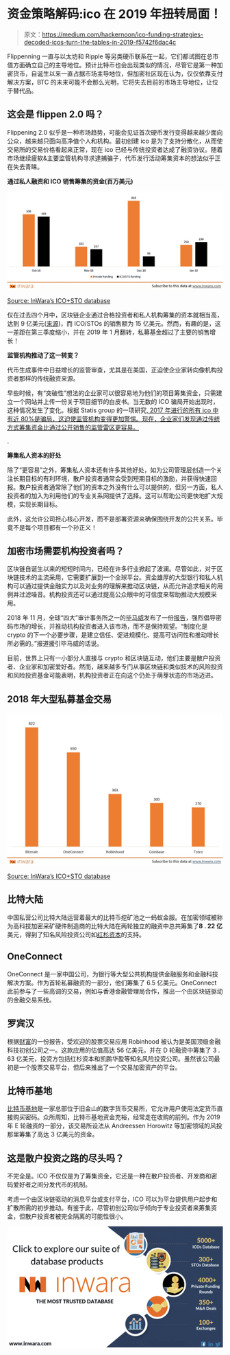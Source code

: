 # 资金策略解码:ico 在 2019 年扭转局面！

> 原文：<https://medium.com/hackernoon/ico-funding-strategies-decoded-icos-turn-the-tables-in-2019-f5742f6dac4c>

Flippenning 一直与以太坊和 Ripple 等另类硬币联系在一起，它们都试图在总市值方面确立自己的主导地位。预计比特币也会出现类似的情况，尽管它是第一种加密货币，自诞生以来一直占据市场主导地位，但加密社区现在认为，仅仅依靠支付解决方案，BTC 的未来可能不会那么光明，它将失去目前的市场主导地位，让位于替代品。

## **这会是 flippen 2.0 吗？**

Flippening 2.0 似乎是一种市场趋势，可能会见证首次硬币发行变得越来越少面向公众，越来越只面向高净值个人和机构。最初创建 ico 是为了支持分散化，从而使交易所的交易价格看起来正常，现在 ico 已经与传统投资者达成了融资协议。随着市场继续疲软&主要监管机构寻求逮捕骗子，代币发行活动筹集资本的想法似乎正在失去青睐。

**通过私人融资和 ICO 销售筹集的资金(百万美元)**

![](img/dfafa66cbcee51f18725c5fe2864e3cc.png)

[Source: InWara’s ICO+STO database](https://www.inwara.com?utm_source=fliphacker&utm_medium=fliphacker&utm_campaign=fliphacker)

仅在过去四个月中，区块链企业通过合格投资者和私人机构筹集的资本就相当高，达到 9 亿美元([来源](https://www.inwara.com/report/monthly-report-january-2019))，而 ICO/STOs 的销售额为 15 亿美元。然而，有趣的是，这一差距在第三季度缩小，并在 2019 年 1 月翻转，私募基金超过了主要的销售增长！

**监管机构推动了这一转变？**

代币生成事件中日益增长的监管审查，尤其是在美国，正迫使企业家转向像机构投资者那样的传统融资来源。

早些时候，有“突破性”想法的企业家可以很容易地为他们的项目筹集资金，只需建立一个网站并上传一份关于项目细节的白皮书。当无数的 ICO 骗局开始出现时，这种情况发生了变化。根据 Statis group 的一项研究[, 2017 年进行的所有 ico 中有近 80%是骗局，这迫使监管机构变得更加警惕。现在，企业家们发现通过传统方式筹集资金比通过公开销售的监管雷区更容易。](https://research.bloomberg.com/pub/res/d28giW28tf6G7T_Wr77aU0gDgFQ)

.

**筹集私人资本的好处**

除了“更容易”之外，筹集私人资本还有许多其他好处，如为公司管理层创造一个关注长期目标的有利环境，散户投资者通常会受到短期目标的激励，并获得快速回报。散户投资者通常除了他们的资本之外没有什么可以提供的，但另一方面，私人投资者的加入为利用他们的专业关系网提供了选择。这可以帮助公司更快地扩大规模，实现长期目标。

此外，这允许公司担心核心开发，而不是部署资源来确保围绕开发的公共关系。毕竟不是每个项目都有一个孙正义！

## 加密市场需要机构投资者吗？

区块链自诞生以来的短短时间内，已经在许多行业掀起了波澜。尽管如此，对于区块链技术的主流采用，它需要扩展到一个全球平台。资金雄厚的大型银行和私人机构可以通过提供金融实力以及对业务的理解来推动区块链，从而允许追求相关的用例并过滤噪音。机构投资还可以通过提高公众眼中的可信度来帮助推动大规模采用。

2018 年 11 月，全球“四大”审计事务所之一的[毕马威](https://home.kpmg.com/us/en/home.html)发布了一份[报告](https://assets.kpmg/content/dam/kpmg/us/pdf/2018/11/institutionalization-cryptoassets.pdf)，强烈倡导密码市场的增长，并推动机构投资者进入该市场，而不是保持观望。“制度化是 crypto 的下一个必要步骤，是建立信任、促进规模化、提高可访问性和推动增长所必需的。”报道援引毕马威的话说。

目前，世界上只有一小部分人直接与 crypto 和区块链互动，他们主要是散户投资者、企业家和加密爱好者。然而，越来越多专门从事区块链和类似技术的风险投资和风险投资基金可能表明，机构投资者正在向这个仍处于萌芽状态的市场迈进。

## **2018 年大型私募基金交易**

![](img/5273859831db996d305fc7c19cb6caed.png)

[Source: InWara’s ICO+STO database](https://www.inwara.com?utm_source=fliphacker&utm_medium=fliphacker&utm_campaign=fliphacker)

## **比特大陆**

中国私营公司比特大陆运营着最大的比特币挖矿池之一蚂蚁金服。在加密领域被称为高科技加密采矿硬件制造商的比特大陆在两轮独立的融资中总共筹集了**8 . 22 亿**美元，得到了知名风险投资公司如[红杉资本](https://www.sequoiacap.com/)的支持。

## **OneConnect**

OneConnect 是一家中国公司，为银行等大型公共机构提供金融服务和金融科技解决方案。作为首轮私募融资的一部分，他们筹集了 6.5 亿美元。OneConnect 此前参与了一些高调的交易，例如与香港金融管理局合作，推出一个由区块链驱动的金融交易系统。

## **罗宾汉**

根据[财富](http://fortune.com/2018/05/10/robinhood-stock-crypto-trading/)的一份报告，受欢迎的股票交易应用 Robinhood 被认为是美国顶级金融科技初创公司之一。这款应用的估值高达 56 亿美元，并在 D 轮融资中筹集了 3 . 63 亿美元，投资方包括红杉资本和凯鹏华盈等知名风险投资公司。虽然该公司最初是一个股票交易平台，但后来推出了一个交易加密资产的平台。

## **比特币基地**

[比特币基地](https://www.coinbase.com/)是一家总部位于旧金山的数字货币交易所，它允许用户使用法定货币直接购买密码。众所周知，比特币基地资金充裕，经常走在收购的前列。作为 2019 年 E 轮融资的一部分，该交易所设法从 Andreessen Horowitz 等加密领域的风投那里筹集了高达 3 亿美元的资金。

## 这是散户投资之路的尽头吗？

不完全是。ICO 不仅仅是为了筹集资金，它还是一种在散户投资者、开发商和密码爱好者之间分发代币的机制。

考虑一个由区块链驱动的消息平台或支付平台，ICO 可以为平台提供用户起步和扩散所需的初步推动。有鉴于此，尽管初创公司似乎倾向于专业投资者来筹集资金，但散户投资者被完全隔离的可能性很小。

[![](img/998a1fbbfc0e8ca4062dc156d8b90ec4.png)](https://www.inwara.com?utm_source=fliphacker&utm_medium=fliphacker&utm_campaign=fliphacker)